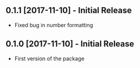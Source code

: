 ## 0.1.1 [2017-11-10] - Initial Release
* Fixed bug in number formatting

## 0.1.0 [2017-11-10] - Initial Release
* First version of the package
